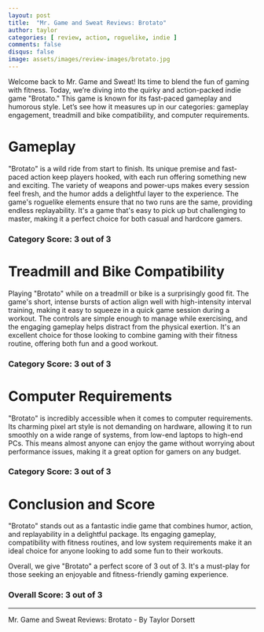 ```yaml
---
layout: post
title:  "Mr. Game and Sweat Reviews: Brotato"
author: taylor
categories: [ review, action, roguelike, indie ]
comments: false
disqus: false
image: assets/images/review-images/brotato.jpg
---
```


Welcome back to Mr. Game and Sweat! Its time to blend the fun of gaming with fitness. Today, we’re diving into the quirky and action-packed indie game "Brotato." This game is known for its fast-paced gameplay and humorous style. Let’s see how it measures up in our categories: gameplay engagement, treadmill and bike compatibility, and computer requirements.

# Gameplay

"Brotato" is a wild ride from start to finish. Its unique premise and fast-paced action keep players hooked, with each run offering something new and exciting. The variety of weapons and power-ups makes every session feel fresh, and the humor adds a delightful layer to the experience. The game's roguelike elements ensure that no two runs are the same, providing endless replayability. It's a game that's easy to pick up but challenging to master, making it a perfect choice for both casual and hardcore gamers.

### Category Score: 3 out of 3

# Treadmill and Bike Compatibility

Playing "Brotato" while on a treadmill or bike is a surprisingly good fit. The game's short, intense bursts of action align well with high-intensity interval training, making it easy to squeeze in a quick game session during a workout. The controls are simple enough to manage while exercising, and the engaging gameplay helps distract from the physical exertion. It's an excellent choice for those looking to combine gaming with their fitness routine, offering both fun and a good workout.

### Category Score: 3 out of 3

# Computer Requirements

"Brotato" is incredibly accessible when it comes to computer requirements. Its charming pixel art style is not demanding on hardware, allowing it to run smoothly on a wide range of systems, from low-end laptops to high-end PCs. This means almost anyone can enjoy the game without worrying about performance issues, making it a great option for gamers on any budget.

### Category Score: 3 out of 3

# Conclusion and Score

"Brotato" stands out as a fantastic indie game that combines humor, action, and replayability in a delightful package. Its engaging gameplay, compatibility with fitness routines, and low system requirements make it an ideal choice for anyone looking to add some fun to their workouts. 

Overall, we give "Brotato" a perfect score of 3 out of 3. It's a must-play for those seeking an enjoyable and fitness-friendly gaming experience.

### Overall Score: 3 out of 3

---

Mr. Game and Sweat Reviews: Brotato - By Taylor Dorsett
